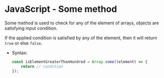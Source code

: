 # JavaScript - Some method

Some method is used to check for any of the element of arrays, objects are satisfying input condition.

If the applied condition is satisfied by any of the element, then it will return `true` or else `false`.

* Syntax:
    ```javascript
    const isElementGreaterThanHundred = Array.some((element) => {
        return // condition
    });
    ```